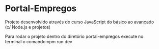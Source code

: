 # Portal-Empregos
Projeto desenvolvido através do curso JavaScript do básico ao avançado (c/ Node.js e projetos)

Para rodar o projeto dentro do diretório portal-empregos execute no terminal o comando npm run dev
